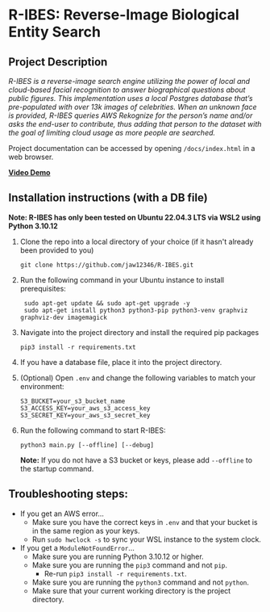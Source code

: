 # R-IBES: Reverse-Image Biological Entity Search

## Project Description

_R-IBES is a reverse-image search engine utilizing the power of local and cloud-based facial recognition to answer
biographical questions about public figures. This implementation uses a local Postgres database that’s pre-populated
with over 13k images of celebrities. When an unknown face is provided, R-IBES queries AWS Rekognize for the person’s
name and/or asks the end-user to contribute, thus adding that person to the dataset with the goal of limiting cloud
usage as more people are searched._

Project documentation can be accessed by opening `/docs/index.html` in a web browser.

[**Video Demo**](https://youtu.be/0WFJzNKwvWk)

## Installation instructions (with a DB file)
__Note: R-IBES has only been tested on Ubuntu 22.04.3 LTS via WSL2 using Python 3.10.12__

1) Clone the repo into a local directory of your choice (if it hasn't already been provided to you)
    ```shell
    git clone https://github.com/jaw12346/R-IBES.git
    ```
   
2) Run the following command in your Ubuntu instance to install prerequisites:
   ```shell
    sudo apt-get update && sudo apt-get upgrade -y
    sudo apt-get install python3 python3-pip python3-venv graphviz graphviz-dev imagemagick
    ```

3) Navigate into the project directory and install the required pip packages
    ```shell
    pip3 install -r requirements.txt
    ```

4) If you have a database file, place it into the project directory.

5) (Optional) Open `.env` and change the following variables to match your environment:
    ```shell
    S3_BUCKET=your_s3_bucket_name
    S3_ACCESS_KEY=your_aws_s3_access_key
    S3_SECRET_KEY=your_aws_s3_secret_key
    ```

6) Run the following command to start R-IBES:
    ```shell
    python3 main.py [--offline] [--debug]
    ```
   __Note:__ If you do not have a S3 bucket or keys, please add `--offline` to the startup command.

## Troubleshooting steps:
- If you get an AWS error...
   - Make sure you have the correct keys in `.env` and that your bucket is in the same region
      as your keys.
   - Run `sudo hwclock -s` to sync your WSL instance to the system clock.
- If you get a `ModuleNotFoundError`...
   - Make sure you are running Python 3.10.12 or higher.
   - Make sure you are running the `pip3` command and not `pip`.
      - Re-run `pip3 install -r requirements.txt`.
   - Make sure you are running the `python3` command and not `python`.
   - Make sure that your current working directory is the project directory.
